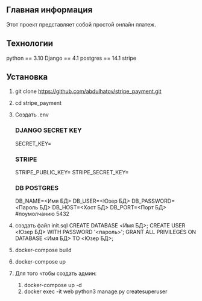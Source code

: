 ## Главная информация ##
Этот проект представляет собой простой онлайн платеж.

## Технологии ##
python == 3.10
Django == 4.1
postgres == 14.1
stripe

## Установка ##

1.  git clone https://github.com/abdulhatov/stripe_payment.git
2. cd stripe_payment

3. Создать .env
    ### DJANGO SECRET KEY ###
    SECRET_KEY=<django secret key>
    
    ### STRIPE ###
    STRIPE_PUBLIC_KEY=<stipe public key>
    STRIPE_SECRET_KEY=<stirpe secter key>

    ### DB POSTGRES ###
    DB_NAME=<Имя БД>
    DB_USER=<Юзер БД>
    DB_PASSWORD=<Пароль БД>
    DB_HOST=<Xост БД>
    DB_PORT=<Порт БД> #поумолчанию 5432

5. создать файл init.sql
   CREATE DATABASE <Имя БД>;
   CREATE USER <Юзер БД> WITH PASSWORD '<пароль>';
   GRANT ALL PRIVILEGES ON DATABASE <Имя БД> TO <Юзер БД>;

6. docker-compose build

7. docker-compose up

8. Для того чтобы создать админ:
   1. docker-compose up -d
   2. docker exec -it web python3 manage.py createsuperuser


    